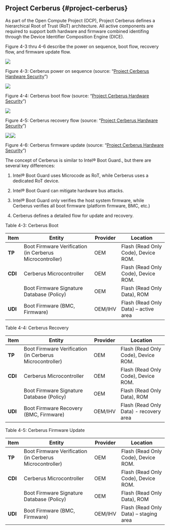 ## Project Cerberus {#project-cerberus}

As part of the Open Compute Project (OCP), Project Cerberus defines a hierarchical Root of Trust (RoT) architecture. All active components are required to support both hardware and firmware combined identifing through the Device Identifier Composition Engine (DICE).

Figure 4-3 thru 4-6 describe the power on sequence, boot flow, recovery flow, and firmware update flow.

![](media/image16.png)

Figure 4-3: Cerberus power on sequence (source: “[Project Cerberus Hardware Security](https://f990335bdbb4aebc3131-b23f11c2c6da826ceb51b46551bfafdc.ssl.cf2.rackcdn.com/images/fbbdd5feceb6e6328373417e1ab7c06a13a2ef2c.pdf)”)

![](media/image17.png)

Figure 4-4: Cerberus boot flow (source: “[Project Cerberus Hardware Security](https://f990335bdbb4aebc3131-b23f11c2c6da826ceb51b46551bfafdc.ssl.cf2.rackcdn.com/images/fbbdd5feceb6e6328373417e1ab7c06a13a2ef2c.pdf)”)

![](media/image18.png)

Figure 4-5: Cerberus recovery flow (source: “[Project Cerberus Hardware Security](https://f990335bdbb4aebc3131-b23f11c2c6da826ceb51b46551bfafdc.ssl.cf2.rackcdn.com/images/fbbdd5feceb6e6328373417e1ab7c06a13a2ef2c.pdf)”)

![](media/image19.png)![](media/image20.png)

Figure 4-6: Cerberus firmware update (source: “[Project Cerberus Hardware Security](https://f990335bdbb4aebc3131-b23f11c2c6da826ceb51b46551bfafdc.ssl.cf2.rackcdn.com/images/fbbdd5feceb6e6328373417e1ab7c06a13a2ef2c.pdf)”)

The concept of Cerberus is similar to Intel® Boot Guard., but there are several key differences:

1.  Intel® Boot Guard uses Microcode as RoT, while Cerberus uses a dedicated RoT device.

2.  Intel® Boot Guard can mitigate hardware bus attacks.

3.  Intel® Boot Guard only verifies the host system firmware, while Cerberus verifies all boot firmware (platform firmware, BMC, etc.)

4.  Cerberus defines a detailed flow for update and recovery.

Table 4-3: Cerberus Boot

| **Item** | **Entity** | **Provider** | **Location** |
| --- | --- | --- | --- |
| **TP** | Boot Firmware Verification (in Cerberus Microcontroller) | OEM | Flash (Read Only Code), Device ROM. |
| **CDI** | Cerberus Microcontroller | OEM | Flash (Read Only Code), Device ROM. |
|  | Boot Firmware Signature Database (Policy) | OEM | Flash (Read Only Data), ROM |
| **UDI** | Boot Firmware (BMC, Firmware) | OEM/IHV | Flash (Read Only Data) – active area |

Table 4-4: Cerberus Recovery

| **Item** | **Entity** | **Provider** | **Location** |
| --- | --- | --- | --- |
| **TP** | Boot Firmware Verification (in Cerberus Microcontroller) | OEM | Flash (Read Only Code), Device ROM. |
| **CDI** | Cerberus Microcontroller | OEM | Flash (Read Only Code), Device ROM. |
|  | Boot Firmware Signature Database (Policy) | OEM | Flash (Read Only Data), ROM |
| **UDI** | Boot Firmware Recovery (BMC, Firmware) | OEM/IHV | Flash (Read Only Data) - recovery area |

Table 4-5: Cerberus Firmware Update

| **Item** | **Entity** | **Provider** | **Location** |
| --- | --- | --- | --- |
| **TP** | Boot Firmware Verification (in Cerberus Microcontroller) | OEM | Flash (Read Only Code), Device ROM. |
| **CDI** | Cerberus Microcontroller | OEM | Flash (Read Only Code), Device ROM. |
|  | Boot Firmware Signature Database (Policy) | OEM | Flash (Read Only Data), ROM |
| **UDI** | Boot Firmware (BMC, Firmware) | OEM/IHV | Flash (Read Only Data) – staging area |